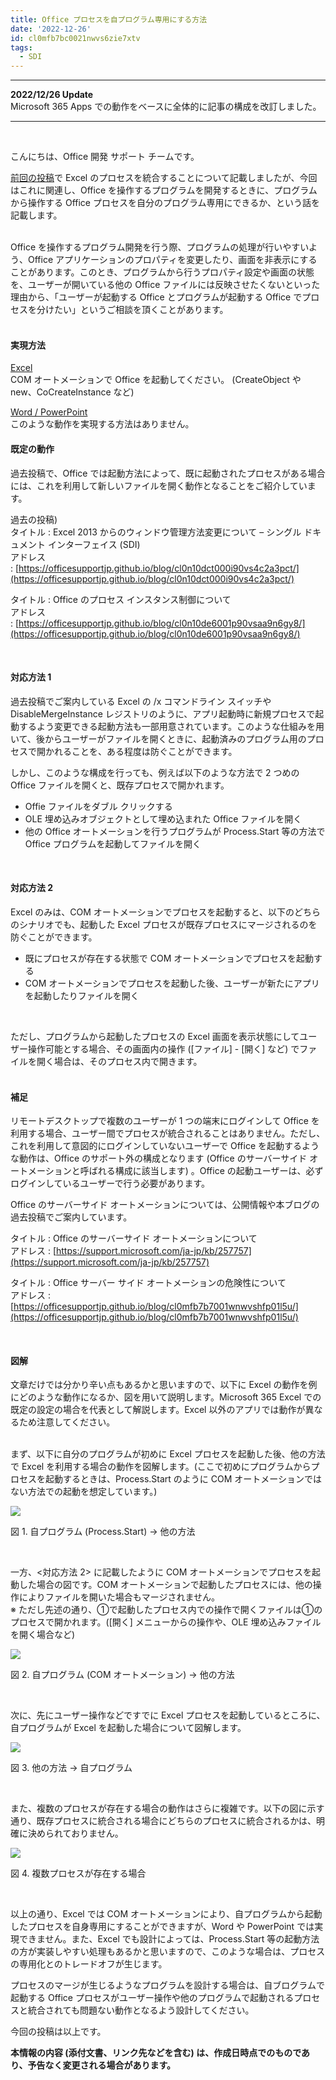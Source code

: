 ```yaml
---
title: Office プロセスを自プログラム専用にする方法
date: '2022-12-26'
id: cl0mfb7bc0021nwvs6zie7xtv
tags:
  - SDI
---
```


*****
**2022/12/26 Update**  
Microsoft 365 Apps での動作をベースに全体的に記事の構成を改訂しました。
*****
<br>

こんにちは、Office 開発 サポート チームです。

[前回の投稿](https://officesupportjp.github.io/blog/cl0n10ddh000t90vsbpgv3r9l)で Excel のプロセスを統合することについて記載しましたが、今回はこれに関連し、Office を操作するプログラムを開発するときに、プログラムから操作する Office プロセスを自分のプログラム専用にできるか、という話を記載します。  
<br>

Office を操作するプログラム開発を行う際、プログラムの処理が行いやすいよう、Office アプリケーションのプロパティを変更したり、画面を非表示にすることがあります。このとき、プログラムから行うプロパティ設定や画面の状態を、ユーザーが開いている他の Office ファイルには反映させたくないといった理由から、「ユーザーが起動する Office とプログラムが起動する Office でプロセスを分けたい」というご相談を頂くことがあります。  
<br>

**<h4>実現方法</h4>**
<u>Excel</u>  
COM オートメーションで Office を起動してください。 (CreateObject や new、CoCreateInstance など)  

<u>Word / PowerPoint</u>  
このような動作を実現する方法はありません。


**<h4>既定の動作</h4>**
過去投稿で、Office では起動方法によって、既に起動されたプロセスがある場合には、これを利用して新しいファイルを開く動作となることをご紹介しています。  

過去の投稿)  
タイトル : Excel 2013 からのウィンドウ管理方法変更について – シングル ドキュメント インターフェイス (SDI)  
アドレス : [https://officesupportjp.github.io/blog/cl0n10dct000i90vs4c2a3pct/](https://officesupportjp.github.io/blog/cl0n10dct000i90vs4c2a3pct/)

タイトル : Office のプロセス インスタンス制御について  
アドレス : [https://officesupportjp.github.io/blog/cl0n10de6001p90vsaa9n6gy8/](https://officesupportjp.github.io/blog/cl0n10de6001p90vsaa9n6gy8/)

<br>

**<h4>対応方法 1</h4>**
過去投稿でご案内している Excel の /x コマンドライン スイッチや DisableMergeInstance レジストリのように、アプリ起動時に新規プロセスで起動するよう変更できる起動方法も一部用意されています。このような仕組みを用いて、後からユーザーがファイルを開くときに、起動済みのプログラム用のプロセスで開かれることを、ある程度は防ぐことができます。  

しかし、このような構成を行っても、例えば以下のような方法で 2 つめの Office ファイルを開くと、既存プロセスで開かれます。 
- Offie ファイルをダブル クリックする
- OLE 埋め込みオブジェクトとして埋め込まれた Office ファイルを開く
- 他の Office オートメーションを行うプログラムが Process.Start 等の方法で Office プログラムを起動してファイルを開く
  
<br>

**<h4>対応方法 2</h4>**
Excel のみは、COM オートメーションでプロセスを起動すると、以下のどちらのシナリオでも、起動した Excel プロセスが既存プロセスにマージされるのを防ぐことができます。
- 既にプロセスが存在する状態で COM オートメーションでプロセスを起動する
- COM オートメーションでプロセスを起動した後、ユーザーが新たにアプリを起動したりファイルを開く
<br>

ただし、プログラムから起動したプロセスの Excel 画面を表示状態にしてユーザー操作可能とする場合、その画面内の操作 ([ファイル] - [開く] など) でファイルを開く場合は、そのプロセス内で開きます。  
<br>

**<h4>補足</h4>**
リモートデスクトップで複数のユーザーが 1 つの端末にログインして Office を利用する場合、ユーザー間でプロセスが統合されることはありません。ただし、これを利用して意図的にログインしていないユーザーで Office を起動するような動作は、Office のサポート外の構成となります (Office のサーバーサイド オートメーションと呼ばれる構成に該当します) 。Office の起動ユーザーは、必ずログインしているユーザーで行う必要があります。  

Office のサーバーサイド オートメーションについては、公開情報や本ブログの過去投稿でご案内しています。  

タイトル : Office のサーバーサイド オートメーションについて  
アドレス : [https://support.microsoft.com/ja-jp/kb/257757](https://support.microsoft.com/ja-jp/kb/257757)  

タイトル : Office サーバー サイド オートメーションの危険性について  
アドレス : [https://officesupportjp.github.io/blog/cl0mfb7b7001wnwvshfp01l5u/](https://officesupportjp.github.io/blog/cl0mfb7b7001wnwvshfp01l5u/)  

<br>

**<h4>図解</h4>**
文章だけでは分かり辛い点もあるかと思いますので、以下に Excel の動作を例にどのような動作になるか、図を用いて説明します。Microsoft 365 Excel での既定の設定の場合を代表として解説します。Excel 以外のアプリでは動作が異なるため注意してください。  
<br>

まず、以下に自分のプログラムが初めに Excel プロセスを起動した後、他の方法で Excel を利用する場合の動作を図解します。(ここで初めにプログラムからプロセスを起動するときは、Process.Start のように COM オートメーションではない方法での起動を想定しています。)

![](image1.png)  

図 1. 自プログラム (Process.Start) → 他の方法

<br>

一方、<対応方法 2> に記載したように COM オートメーションでプロセスを起動した場合の図です。COM オートメーションで起動したプロセスには、他の操作によりファイルを開いた場合もマージされません。  
※ ただし先述の通り、①で起動したプロセス内での操作で開くファイルは①のプロセスで開かれます。([開く] メニューからの操作や、OLE 埋め込みファイルを開く場合など)

![](image4.png)  

図 2. 自プログラム (COM オートメーション) → 他の方法

<br>

次に、先にユーザー操作などですでに Excel プロセスを起動しているところに、自プログラムが Excel を起動した場合について図解します。

![](image2.png)  

図 3. 他の方法 → 自プログラム

<br>

また、複数のプロセスが存在する場合の動作はさらに複雑です。以下の図に示す通り、既存プロセスに統合される場合にどちらのプロセスに統合されるかは、明確に決められておりません。

![](image3.png)  

図 4. 複数プロセスが存在する場合

<br>

以上の通り、Excel では COM オートメーションにより、自プログラムから起動したプロセスを自身専用にすることができますが、Word や PowerPoint では実現できません。また、Excel でも設計によっては、Process.Start 等の起動方法の方が実装しやすい処理もあるかと思いますので、このような場合は、プロセスの専用化とのトレードオフが生じます。

プロセスのマージが生じるようなプログラムを設計する場合は、自ブログラムで起動する Office プロセスがユーザー操作や他のプログラムで起動されるプロセスと統合されても問題ない動作となるよう設計してください。
<br>

今回の投稿は以上です。
<br>

**本情報の内容 (添付文書、リンク先などを含む) は、作成日時点でのものであり、予告なく変更される場合があります。**